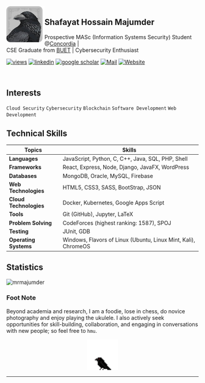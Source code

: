 
<img align="left" width="100" src="images/crow.png" >

## Shafayat Hossain **Majumder**
Prospective MASc (Information Systems Security) Student @[Concordia](https://www.concordia.ca/ginacody.html) |  
CSE Graduate from [BUET](https://cse.buet.ac.bd/) | Cybersecurity Enthusiast

[![views](https://komarev.com/ghpvc/?username=MrMajumder&style=flat&color=313131&label=views)](https://github.com/MrMajumder)
[![linkedin](https://img.shields.io/badge/Linkedin-313131?style=flat&logo=linkedin&logoColor=white)](https://www.linkedin.com/in/monsieurmajumder/)
[![google scholar](https://img.shields.io/badge/Google%20Scholar-313131?style=flat&logo=googlescholar&logoColor=white)](https://scholar.google.com/citations?user=52OM7SQAAAAJ&hl=en)
[![Mail](https://img.shields.io/badge/Mail-313131?style=flat&logo=gmail&logoColor=white)](mailto:monsieurmajumder@gmail.com)
[![Website](https://img.shields.io/badge/Website-313131?style=flat)](https://mrmajumder.github.io/)

<br>

## **Interests**

`Cloud Security` `Cybersecurity` `Blockchain` `Software Development` `Web Development`

## **Technical Skills**
| Topics                    | Skills |
|---------------------------|-------------------|
| **Languages**             | JavaScript, Python, C, C++, Java, SQL, PHP, Shell |
| **Frameworks**            | React, Express, Node, Django, JavaFX, WordPress |
| **Databases**             | MongoDB, Oracle, MySQL, Firebase |
| **Web Technologies**      | HTML5, CSS3, SASS, BootStrap, JSON |
| **Cloud Technologies**    | Docker, Kubernetes, Google Apps Script |
| **Tools**                 | Git (GitHub), Jupyter, LaTeX |
| **Problem Solving**       | CodeForces (highest ranking: 1587), SPOJ |
| **Testing**               | JUnit, GDB |
| **Operating Systems**     | Windows, Flavors of Linux (Ubuntu, Linux Mint, Kali), ChromeOS |

## **Statistics**

<p><img src="https://github-readme-stats.vercel.app/api/top-langs?username=mrmajumder&show_icons=true&locale=en&layout=compact&theme=discord_old_blurple" alt="mrmajumder" /></p>

### **Foot Note**
Beyond academia and research, I am a foodie, lose in chess, do novice photography and enjoy playing the ukulele. I also actively seek opportunities for skill-building, collaboration, and engaging in conversations with new people; so feel free to `hmu`.

<p align="center">
    <img src="images/crow.gif" width="80" alt="mrmajumder" />
</p>

------



